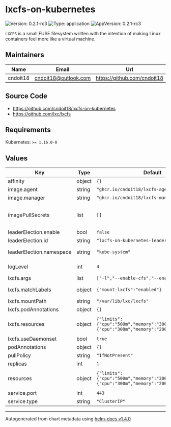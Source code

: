 # lxcfs-on-kubernetes

![Version: 0.2.1-rc3](https://img.shields.io/badge/Version-0.2.1--rc3-informational?style=flat-square) ![Type: application](https://img.shields.io/badge/Type-application-informational?style=flat-square) ![AppVersion: 0.2.1-rc3](https://img.shields.io/badge/AppVersion-0.2.1--rc3-informational?style=flat-square)

`LXCFS` is a small FUSE filesystem written with the intention of making Linux containers feel more like a virtual machine.

## Maintainers

| Name | Email | Url |
| ---- | ------ | --- |
| cndoit18 | cndoit18@outlook.com | https://github.com/cndoit18 |

## Source Code

* <https://github.com/cndoit18/lxcfs-on-kubernetes>
* <https://github.com/lxc/lxcfs>

## Requirements

Kubernetes: `>= 1.16.0-0`

## Values

| Key | Type | Default | Description |
|-----|------|---------|-------------|
| affinity | object | `{}` | Affinity to add to the controller Pods |
| image.agent | string | `"ghcr.io/cndoit18/lxcfs-agent:v0.2.1-rc3"` | lxcfs-on-kubernetes agent image |
| image.manager | string | `"ghcr.io/cndoit18/lxcfs-manager:v0.2.1-rc3"` | lxcfs-on-kubernetes controller image |
| imagePullSecrets | list | `[]` | Reference to one or more secrets to be used when pulling images <https://kubernetes.io/docs/tasks/configure-pod-container/pull-image-private-registry/> For example: `[   {"name":"image-pull-secret"} ]` |
| leaderElection.enable | bool | `false` | Whether to enabled leaderElection |
| leaderElection.id | string | `"lxcfs-on-kubernetes-leader-election"` | The id used to store the ConfigMap for leader election |
| leaderElection.namespace | string | `"kube-system"` | The namespace used to store the ConfigMap for leader election |
| logLevel | int | `4` | Set the verbosity of controller. Range of 0 - 6 with 6 being the most verbose. Info level is 4. |
| lxcfs.args | list | `["-l","--enable-cfs","--enable-pidfd"]` | Adjusting the boot parameters of lxcfs |
| lxcfs.matchLabels | object | `{"mount-lxcfs":"enabled"}` | For namespaces that match the labes, the Pods under it will mount lxcfs. |
| lxcfs.mountPath | string | `"/var/lib/lxc/lxcfs"` | Specify the mount path of lxcfs on the host |
| lxcfs.podAnnotations | object | `{}` | Additional annotations to add to the agent Pods |
| lxcfs.resources | object | `{"limits":{"cpu":"500m","memory":"300Mi"},"requests":{"cpu":"300m","memory":"200M"}}` | Expects input structure as per specification <https://kubernetes.io/docs/reference/generated/kubernetes-api/v1.18/#resourcerequirements-v1-core> |
| lxcfs.useDaemonset | bool | `true` | Installing lxcfs with daemonset |
| podAnnotations | object | `{}` | Additional annotations to add to the controller Pods |
| pullPolicy | string | `"IfNotPresent"` | The image pull policy. |
| replicas | int | `1` | Number of replicas for the controller |
| resources | object | `{"limits":{"cpu":"500m","memory":"300Mi"},"requests":{"cpu":"300m","memory":"200Mi"}}` | Expects input structure as per specification <https://kubernetes.io/docs/reference/generated/kubernetes-api/v1.18/#resourcerequirements-v1-core> |
| service.port | int | `443` | Expose port for WebHook controller |
| service.type | string | `"ClusterIP"` | Service type to use |

----------------------------------------------
Autogenerated from chart metadata using [helm-docs v1.4.0](https://github.com/norwoodj/helm-docs/releases/v1.4.0)
